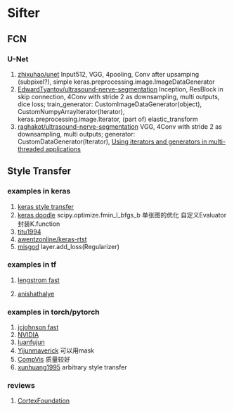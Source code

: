# Sifter

## FCN

### U-Net
1. [zhixuhao/unet](https://github.com/zhixuhao/unet) Input512, VGG, 4pooling, Conv after upsamping (subpixel?), simple keras.preprocessing.image.ImageDataGenerator
2. [EdwardTyantov/ultrasound-nerve-segmentation](https://github.com/EdwardTyantov/ultrasound-nerve-segmentation) Inception, ResBlock in skip connection, 4Conv with stride 2 as downsampling, multi outputs, dice loss; train_generator: CustomImageDataGenerator(object), CustomNumpyArrayIterator(Iterator), keras.preprocessing.image.Iterator, (part of) elastic_transform 
3. [raghakot/ultrasound-nerve-segmentation](https://github.com/raghakot/ultrasound-nerve-segmentation) VGG, 4Conv with stride 2 as downsampling, multi outputs; generator: CustomDataGenerator(Iterator), [Using iterators and generators in multi-threaded applications](http://anandology.com/blog/using-iterators-and-generators/)



## Style Transfer

### examples in keras
1. [keras style transfer](https://github.com/keras-team/keras/blob/master/examples/neural_style_transfer.py)
2. [keras doodle](https://github.com/keras-team/keras/blob/master/examples/neural_doodle.py)
scipy.optimize.fmin_l_bfgs_b  单张图的优化 自定义Evaluator封装K.function
3. [titu1994](https://github.com/titu1994/Neural-Style-Transfer)
4. [awentzonline/keras-rtst](https://github.com/awentzonline/keras-rtst)
5. [misgod](https://github.com/misgod/fast-neural-style-keras)
layer.add_loss(Regularizer)

### examples in tf
1. [lengstrom fast](https://github.com/lengstrom/fast-style-transfer)

2. [anishathalye](https://github.com/anishathalye/neural-style/)


### examples in torch/pytorch
1. [jcjohnson fast](https://github.com/jcjohnson/fast-neural-style)
2. [NVIDIA](https://github.com/NVIDIA/FastPhotoStyle)
3. [luanfujun](https://github.com/luanfujun/deep-photo-styletransfer)
4. [Yijunmaverick](https://github.com/Yijunmaverick/UniversalStyleTransfer)
可以用mask
5. [CompVis](https://github.com/CompVis/adaptive-style-transfer)
质量较好
6. [xunhuang1995](https://github.com/xunhuang1995/AdaIN-style)
arbitrary style transfer

### reviews
1. [CortexFoundation](https://github.com/CortexFoundation/StyleTransferTrilogy)
